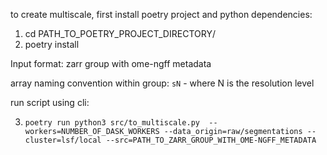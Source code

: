 to create multiscale, first install poetry project and python dependencies: 
1. cd PATH_TO_POETRY_PROJECT_DIRECTORY/
2. poetry install

Input format:
zarr group with ome-ngff metadata

array naming convention within group: ``sN`` - where N is the resolution level

run script using cli:

3. ``poetry run python3 src/to_multiscale.py  --workers=NUMBER_OF_DASK_WORKERS --data_origin=raw/segmentations --cluster=lsf/local --src=PATH_TO_ZARR_GROUP_WITH_OME-NGFF_METADATA``
